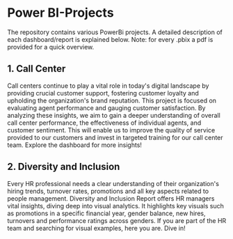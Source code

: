 # Power BI-Projects
The repository contains various PowerBi projects. A detailed description of each dashboard/report is explained below.
Note: for every .pbix a pdf is provided for a quick overview.

## 1. Call Center
   
   Call centers continue to play a vital role in today's digital landscape by providing crucial customer support, fostering customer loyalty and upholding the organization's      brand reputation.
   This project is focused on evaluating agent performance and gauging customer satisfaction.
   By analyzing these insights, we aim to gain a deeper understanding of overall         call center performance, the effectiveness of individual agents, and customer             sentiment. This will enable us to improve the quality of service provided to our customers and     invest in targeted training for our call center team. Explore the            dashboard for more insights!

   
## 2. Diversity and Inclusion

   Every HR professional needs a clear understanding of their organization's hiring trends, turnover rates, promotions and all key aspects related to people management.
   Diversity and Inclusion Report offers HR managers vital insights, diving deep into visual analytics. It highlights key visuals such as promotions in a specific financial       year, gender balance, new hires, turnovers and performance ratings across genders. If you are part of the HR team and searching for visual examples, here you are. Dive in!
